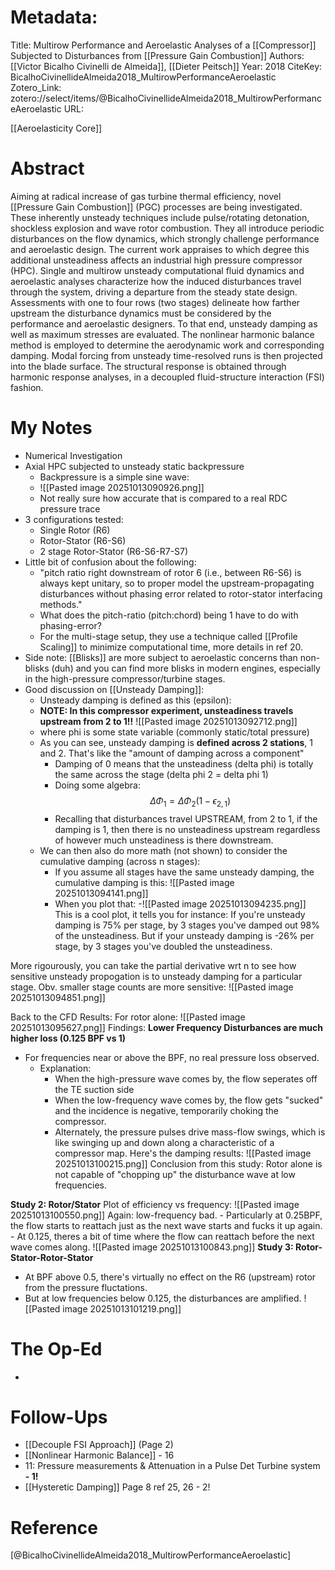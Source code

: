 # Metadata:
Title: Multirow Performance and Aeroelastic Analyses of a [[Compressor]] Subjected to Disturbances from [[Pressure Gain Combustion]]
Authors: [[Victor Bicalho Civinelli de Almeida]], [[Dieter Peitsch]]
Year: 2018
CiteKey: BicalhoCivinellideAlmeida2018_MultirowPerformanceAeroelastic
Zotero_Link: zotero://select/items/@BicalhoCivinellideAlmeida2018_MultirowPerformanceAeroelastic
URL: 

[[Aeroelasticity Core]]
# Abstract
Aiming at radical increase of gas turbine thermal efficiency, novel [[Pressure Gain Combustion]] (PGC) processes are being investigated. These inherently unsteady techniques include pulse/rotating detonation, shockless explosion and wave rotor combustion. They all introduce periodic disturbances on the flow dynamics, which strongly challenge performance and aeroelastic design. The current work appraises to which degree this additional unsteadiness affects an industrial high pressure compressor (HPC). Single and multirow unsteady computational fluid dynamics and aeroelastic analyses characterize how the induced disturbances travel through the system, driving a departure from the steady state design. Assessments with one to four rows (two stages) delineate how farther upstream the disturbance dynamics must be considered by the performance and aeroelastic designers. To that end, unsteady damping as well as maximum stresses are evaluated. The nonlinear harmonic balance method is employed to determine the aerodynamic work and corresponding damping. Modal forcing from unsteady time-resolved runs is then projected into the blade surface. The structural response is obtained through harmonic response analyses, in a decoupled fluid-structure interaction (FSI) fashion.

# My Notes
- Numerical Investigation
- Axial HPC subjected to unsteady static backpressure
	- Backpressure is a simple sine wave:
	- ![[Pasted image 20251013090926.png]]
	- Not really sure how accurate that is compared to a real RDC pressure trace
- 3 configurations tested:
	- Single Rotor (R6)
	- Rotor-Stator (R6-S6)
	- 2 stage Rotor-Stator (R6-S6-R7-S7)
- Little bit of confusion about the following:
	- "pitch ratio right downstream of rotor 6 (i.e., between R6-S6) is always kept unitary, so to proper model the upstream-propagating disturbances without phasing error related to rotor-stator interfacing methods."
	- What does the pitch-ratio (pitch:chord) being 1 have to do with phasing-error?
	- For the multi-stage setup, they use a technique called [[Profile Scaling]] to minimize computational time, more details in ref 20.
- Side note: [[Blisks]] are more subject to aeroelastic concerns than non-blisks (duh) and you can find more blisks in modern engines, especially in the high-pressure compressor/turbine stages.
- Good discussion on [[Unsteady Damping]]:
	- Unsteady damping is defined as this (epsilon):
	- **NOTE: In this compressor experiment, unsteadiness travels upstream from 2 to 1!!**
		![[Pasted image 20251013092712.png]]
	- where phi is some state variable (commonly static/total pressure)
	- As you can see, unsteady damping is **defined across 2 stations**, 1 and 2. That's like the "amount of damping across a component"
		- Damping of 0 means that the unsteadiness (delta phi) is totally the same across the stage (delta phi 2 = delta phi 1)
		- Doing some algebra:
			$$\Delta \Phi_1= \Delta \Phi_2(1-\epsilon_{2,1})$$
		- Recalling that disturbances travel UPSTREAM, from 2 to 1, if the damping is 1, then there is no unsteadiness upstream regardless of however much unsteadiness is there downstream.
	- We can then also do more math (not shown) to consider the cumulative damping (across n stages):
		- If you assume all stages have the same unsteady damping, the cumulative damping is this:
			![[Pasted image 20251013094141.png]]
		- When you plot that:
		-![[Pasted image 20251013094235.png]]
This is a cool plot, it tells you for instance:
If you're unsteady damping is 75% per stage, by 3 stages you've damped out 98% of the unsteadiness.
But if your unsteady damping is -26% per stage, by 3 stages you've doubled the unsteadiness.

More rigourously, you can take the partial derivative wrt n to see how sensitive unsteady propogation is to unsteady damping for a particular stage. Obv. smaller stage counts are more sensitive:
![[Pasted image 20251013094851.png]]

Back to the CFD Results:
For rotor alone:
![[Pasted image 20251013095627.png]]
Findings:
**Lower Frequency Disturbances are much higher loss (0.125 BPF vs 1)**
- For frequencies near or above the BPF, no real pressure loss observed.
	- Explanation:
		- When the high-pressure wave comes by, the flow seperates off the TE suction side
		- When the low-frequency wave comes by, the flow gets "sucked" and the incidence is negative, temporarily choking the compressor.
		- Alternately, the pressure pulses drive mass-flow swings, which is like swinging up and down along a characteristic of a compressor map.
Here's the damping results:
![[Pasted image 20251013100215.png]]
Conclusion from this study: Rotor alone is not capable of "chopping up" the disturbance wave at low frequencies.

**Study 2: Rotor/Stator**
Plot of efficiency vs frequency:
![[Pasted image 20251013100550.png]]
Again: low-frequency bad.
	- Particularly at 0.25BPF, the flow starts to reattach just as the next wave starts and fucks it up again.
	- At 0.125, theres a bit of time where the flow can reattach before the next wave comes along.
![[Pasted image 20251013100843.png]]
**Study 3: Rotor-Stator-Rotor-Stator**
- At BPF above 0.5, there's virtually no effect on the R6 (upstream) rotor from the pressure fluctations.
- But at low frequencies below 0.125, the disturbances are amplified.
![[Pasted image 20251013101219.png]]

# The Op-Ed
- 

# Follow-Ups
- [[Decouple FSI Approach]] (Page 2)
- [[Nonlinear Harmonic Balance]] - 16
- 11: Pressure measurements & Attenuation in a Pulse Det Turbine system **- 1!**
- [[Hysteretic Damping]] Page 8 ref 25, 26 - 2!

# Reference
[@BicalhoCivinellideAlmeida2018_MultirowPerformanceAeroelastic]
